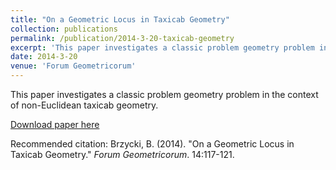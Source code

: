 ```yaml
---
title: "On a Geometric Locus in Taxicab Geometry"
collection: publications
permalink: /publication/2014-3-20-taxicab-geometry
excerpt: 'This paper investigates a classic problem geometry problem in the context of non-Euclidean taxicab geometry.'
date: 2014-3-20
venue: 'Forum Geometricorum'
---
```

<!-- paperurl: 'http://forumgeom.fau.edu/FG2014volume14/FG201409.pdf'
citation: 'Brzycki, Bryan. (2014). &quot;On a Geometric Locus in Taxicab Geometry.&quot; <i>Forum Geometricorum</i>. 14:117-121.' -->

This paper investigates a classic problem geometry problem in the context of non-Euclidean taxicab geometry.

[Download paper here](https://bryanbrzycki.com/files/taxicab-geometry-paper.pdf)

Recommended citation: Brzycki, B. (2014). "On a Geometric Locus in Taxicab Geometry." <i>Forum Geometricorum</i>. 14:117-121.
